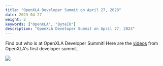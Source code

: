 ```yaml
---
title: "OpenXLA Developer Summit on April 27, 2023"
date: 2023-04-27
weight: 2
keywords: ["OpenXLA", "ByteIR"]
description: "OpenXLA Developer Summit on April 27, 2023"
---
```


Find out who is at OpenXLA Developer Summit! Here are the [videos](https://www.youtube.com/playlist?list=PLlFotmaRrOzsznwKi-28bOOsANARrSxKw) from OpenXLA's first developer summit.

<img src="/img/blog/openxla-developer/openxla-dev-summit.jpeg">